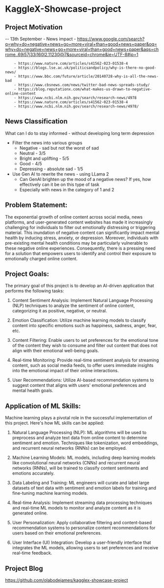 # KaggleX-Showcase-project
 

 ## Project Motivation

-- 13th September - News impact - https://www.google.com/search?q=why+do+negative+news+go+more+viral+than+good+news+paper&oq=why+do+negative+news+go+more+viral+than+good+news+paper&aqs=chrome..69i57j33i160l2.11230j0j7&sourceid=chrome&ie=UTF-8#ip=1

		- https://www.nature.com/articles/s41562-023-01538-4
		- https://blogs.lse.ac.uk/politicsandpolicy/why-is-there-no-good-news/
		- https://www.bbc.com/future/article/20140728-why-is-all-the-news-bad
		- https://www.cbsnews.com/news/twitter-bad-news-spreads-study/
		- https://blog.reputationx.com/what-makes-us-drawn-to-negative-online-content
		- https://www.ncbi.nlm.nih.gov/search/research-news/4978
		- https://www.nature.com/articles/s41562-023-01538-4
		- https://www.ncbi.nlm.nih.gov/search/research-news/4978/
		

## News Classification
What can I do to stay informed - without developing long term depression 
- Filter the news into various groups 
  - Negative - sad but not the worst of sad 
  - Neutral - 3/5
  - Bright and uplifting - 5/5
  - Good - 4/5
  - Depressing - absolute sad - 1/5
- Use Gen AI to rewrite the news - using LLama 2
	- Can GenAI brighten up the mood of a negative news? If yes, how effectively can it be on this type of task
  - Especially with news in the category of 1 and 2
  
  
## Problem Statement:

The exponential growth of online content across social media, news platforms, and user-generated content websites has made it increasingly challenging for individuals to filter out emotionally distressing or triggering material. This inundation of negative content can significantly impact mental health by inducing stress, anxiety, or depression. Moreover, individuals with pre-existing mental health conditions may be particularly vulnerable to these negative online experiences. Consequently, there is a pressing need for a solution that empowers users to identify and control their exposure to emotionally charged online content.


## Project Goals:

The primary goal of this project is to develop an AI-driven application that performs the following tasks:

1. Content Sentiment Analysis: Implement Natural Language Processing (NLP) techniques to analyze the sentiment of online content, categorizing it as positive, negative, or neutral.

2. Emotion Classification: Utilize machine learning models to classify content into specific emotions such as happiness, sadness, anger, fear, etc.

3. Content Filtering: Enable users to set preferences for the emotional tone of the content they wish to consume and filter out content that does not align with their emotional well-being goals.

4. Real-time Monitoring: Provide real-time sentiment analysis for streaming content, such as social media feeds, to offer users immediate insights into the emotional impact of their online interactions.

5. User Recommendations: Utilize AI-based recommendation systems to suggest content that aligns with users' emotional preferences and mental health goals.

## Application of ML Skills:

Machine learning plays a pivotal role in the successful implementation of this project. Here's how ML skills can be applied:

1. Natural Language Processing (NLP): ML algorithms will be used to preprocess and analyze text data from online content to determine sentiment and emotion. Techniques like tokenization, word embeddings, and recurrent neural networks (RNNs) can be employed.

2. Machine Learning Models: ML models, including deep learning models like convolutional neural networks (CNNs) and recurrent neural networks (RNNs), will be trained to classify content sentiments and emotions accurately.

3. Data Labeling and Training: ML engineers will curate and label large datasets of text data with sentiment and emotion labels for training and fine-tuning machine learning models.

4. Real-time Analysis: Implement streaming data processing techniques and real-time ML models to monitor and analyze content as it is generated online.

5. User Personalization: Apply collaborative filtering and content-based recommendation systems to personalize content recommendations for users based on their emotional preferences.

6. User Interface (UI) Integration: Develop a user-friendly interface that integrates the ML models, allowing users to set preferences and receive real-time feedback.


## Project Blog 

https://github.com/olabodejames/kagglex-showcase-project
